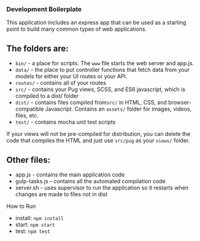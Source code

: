 ### Development Boilerplate
This application includes an express app that can be used as a starting point to build many common types of web applications. 

## The folders are:

- `bin/` - a place for scripts. The `www` file starts the web server and app.js.
- `data/` - the place to put controller functions that fetch data from your models for either your UI routes or your API. 
- `routes/` - contains all of your routes
- `src/` - contains your Pug views, SCSS, and ES6 javascript, which is compiled to a dist/ folder 
- `dist/` - contains files compiled from`src/` in HTML, CSS, and browser-compatible Javascript. Contains an `assets/` folder for images, videos, files, etc.  
- `test/` - contains mocha unit test scripts

If your views will not be pre-compiled for distribution, you can delete the code that compiles the HTML and just use `src/pug` as your `views/` folder.

## Other files: 

- app.js - contains the main application code
- gulp-tasks.js - contains all the automated compilation code
- server.sh - uses supervisor to run the application so it restarts when changes are made to files not in dist

How to Run

- install: `npm install`
- start: `npm start`
- test: `npm test`